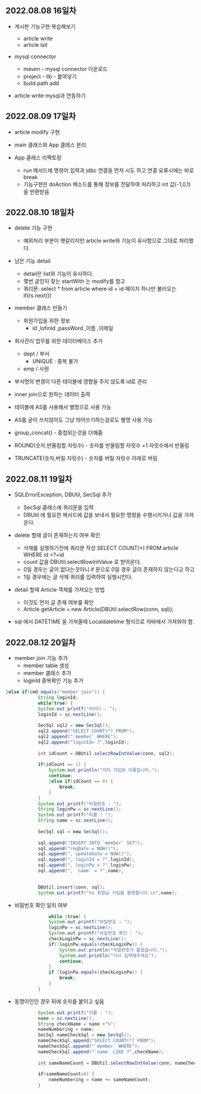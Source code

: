 ## 2022.08.08 16일차

- 게시판 기능구현 복습해보기
    - article write
    - article lsit

- mysql connector
    - maven - mysql connector 다운로드
    - project - lib - 붙여넣기
    - build path add

- article write mysql과 연동하기

## 2022.08.09 17일차

- article modify 구현

- main 클래스와 App 클레스 분리
- App 클래스 리펙토링
    - run 메서드에 명령어 입력과 jdbc 연결을 먼저 시도 하고 연결 요류시에는 바로 break
    - 기능구현은 doAction 메소드를 통해 정보를 전달하여 처리하고 int 값(-1,0,1)을 반환받음  

## 2022.08.10 18일차

- delete 기능 구현
    - 예외처리 부분이 햇갈리지만 article write와 기능이 유사함으로 그대로 처리했다.

- 남은 기능 detail
    - detail은 list와 기능이 유사하다.
    - 몇번 글인지 찾는 startWith 는 modify를 참고
    - 쿼리문: select * from article where id = id
    페이지 하나만 불러오는 if(rs.next())

- member 클래스 만들기
    - 회원가입을 위한 정보
        - id ,lofinId ,passWord ,이름 ,이메일

- 회사관리 업무를 위한 데이터베이스 추가
    - dept / 부서
        - UNIQUE : 중복 불가
    - emp / 사원
- 부서명의 변경이 다른 테이블에 영향을 주지 않도록 id로 관리
- inner join으로 원하는 데이터 출력

- 테이블에 AS를 사용해서 별명으로 사용 가능
- AS를 굳이 쓰지않아도 그냥 띄어쓰기하는걸로도 별명 사용 가능
- group_concat() - 중첩되는것을 더해줌
- ROUND(숫자,반올림할 자릿수) - 숫자를 반올림할 자릿수 +1 자릿수에서 반올림
- TRUNCATE(숫자,버릴 자릿수) - 숫자를 버릴 자릿수 아래로 버림

## 2022.08.11 19일차

- SQLErrorException, DBUtil, SecSql  추가
    - SecSql 클래스에 쿼리문을 입력
    - DBUtil 에 필요한 메서드에 값을 보내서 필요한 명령을 수행시키거나 값을 가져온다.

- delete 할때 글이 존재하는지 여부 확인
    - 삭제를 실행하기전에 쿼리문 작성 SELECT COUNT(*) FROM article WHERE id =?+id
    - count 값을 DBUtil.selectRowIntValue 로 받아온다.
    - 0일 경우는 글이 없다는것이니 if 문으로 0일 경우 글이 존재하지 않는다고 하고
    - 1일 경우에는 글 삭제 쿼리를 입력하여 실행시킨다.

- detail 할때 Article 객체를 가져오는 방법
    - 이것도 먼저 글 존재 여부를 확인
    - Article getArticle = new Article(DBUtil.selectRow(conn, sql));

- sql 에서 DATETIME 을 가져올때 Localdatetime 형식으로 자바에서 가져와야 함.

## 2022.08.12 20일차

- member join 기능 추가
    - member table 생성
    - member 클래스 추가
    - loginId  중복확인 기능 추가
```java
}else if(cmd.equals("member join")) {
			String loginId;
			while(true) {
			System.out.printf("아이디 : ");
			loginId = sc.nextLine();
			
			SecSql sql2 = new SecSql();
			sql2.append("SELECT COUNT(*) FROM");
			sql2.append("`member` WHERE");
			sql2.append("loginId= ?",loginId);
			
			int idCount = DBUtil.selectRowIntValue(conn, sql2);
			
			if(idCount == 1) {
				System.out.println("이미 가입된 이름입니다.");
				continue;
				}else if(idCount == 0) {
					break;
				}
			}
			System.out.printf("비일번호 : ");
			String loginPw = sc.nextLine();
			System.out.printf("이름 : ");
			String name = sc.nextLine();
			
			SecSql sql = new SecSql();
			
			sql.append("INSERT INTO `member` SET");
			sql.append("regDate = NOW()");
			sql.append(", updateDate = NOW()");
			sql.append(", loginId = ?",loginId);
			sql.append(", loginPw = ?",loginPw);
			sql.append(", `name` = ?",name);

			
			DBUtil.insert(conn, sql);
			System.out.printf("%s 회원님 가입을 환영합니다.\n",name);
```
- 비밀번호 확인 일치 여부
```java
                while (true) {
				System.out.printf("비밀번호 : ");
				loginPw = sc.nextLine();
				System.out.printf("비밀번호 확인 : ");
				checkLoginPw = sc.nextLine();
				if(!loginPw.equals(checkLoginPw)) {
					System.out.println("비밀번호가 틀렸습니다.");
					System.out.println("다시 입력해주세요");
					continue;
				}
				if (loginPw.equals(checkLoginPw)) {
					break;
				}
			}
```
- 동명이인인 경우 뒤에 숫자를 붙이고 싶음
```java
            System.out.printf("이름 : ");
			name = sc.nextLine();
			String checkName = name +"%";
			nameNumbering = name;
			SecSql nameCheckSql = new SecSql();
			nameCheckSql.append("SELECT COUNT(*) FROM");
			nameCheckSql.append("`member` WHERE");
			nameCheckSql.append("`name` LIKE ?",checkName);
			
			int sameNameCount = DBUtil.selectRowIntValue(conn, nameCheckSql);
			
			if(sameNameCount>0) {
				nameNumbering = name += sameNameCount;
			}
```


